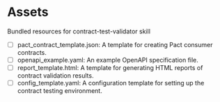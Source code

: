 # Assets

Bundled resources for contract-test-validator skill

- [ ] pact_contract_template.json: A template for creating Pact consumer contracts.
- [ ] openapi_example.yaml: An example OpenAPI specification file.
- [ ] report_template.html: A template for generating HTML reports of contract validation results.
- [ ] config_template.yaml: A configuration template for setting up the contract testing environment.
